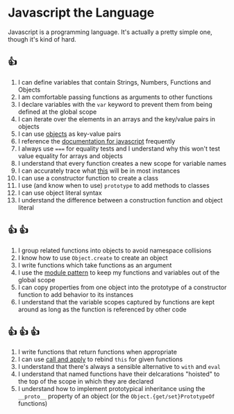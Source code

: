 # Javascript the Language

Javascript is a programming language. It's actually a pretty simple one, though
it's kind of hard.

## :+1:

1. I can define variables that contain Strings, Numbers, Functions and Objects
1. I am comfortable passing functions as arguments to other functions
1. I declare variables with the `var` keyword to prevent them from being
   defined at the global scope
1. I can iterate over the elements in an arrays and the key/value pairs in
   objects
1. I can use [objects](http://teamtreehouse.com/library/websites/javascript-foundations/objects/basic-objects) as key-value pairs
1. I reference the [documentation for
javascript](https://developer.mozilla.org/en-US/docs/Web/JavaScript/Reference) frequently
1. I always use `===` for equality tests and I understand why this won't test
   value equality for arrays and objects
1. I understand that every function creates a new scope for variable names
1. I can accurately trace what
[this](http://trephine.org/t/index.php?title=Understanding_JavaScript%27s_this_keyword) will be in most instances
1. I can use a constructor function to create a class
1. I use (and know when to use) `prototype` to add methods to classes
1. I can use object literal syntax
1. I understand the difference between a construction function and
object literal

## :+1: :+1:

1. I group related functions into objects to avoid namespace collisions
1. I know how to use `Object.create` to create an object
1. I write functions which take functions as an argument
1. I use the [module
pattern](http://www.adequatelygood.com/JavaScript-Module-Pattern-In-Depth.html) to keep my functions and variables out of the
   global scope
1. I can copy properties from one object into the prototype of a constructor
   function to add behavior to its instances
1. I understand that the variable scopes captured by functions are kept around
   as long as the function is referenced by other code


## :+1: :+1: :+1:

1. I write functions that return functions when appropriate
1. I can use [call and
apply](http://trephine.org/t/index.php?title=JavaScript_call_and_apply) to rebind `this` for given functions
1. I understand that there's always a sensible alternative to `with` and `eval`
1. I understand that named functions have their delcarations "hoisted" to the
   top of the scope in which they are declared
1. I understand how to implement prototypical inheritance using the `__proto__`
   property of an object (or the `Object.{get/set}PrototypeOf` functions)

